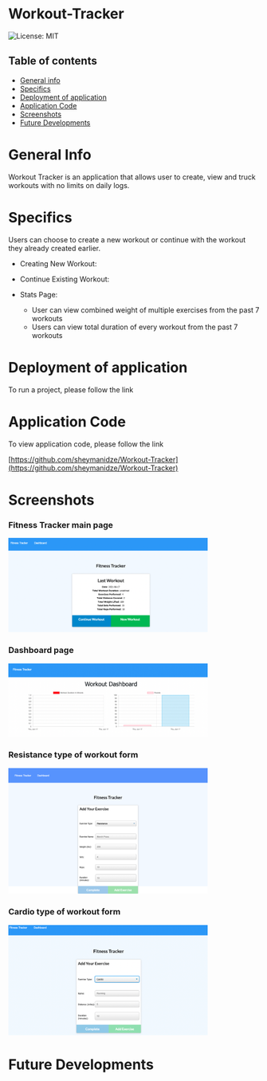 # Workout-Tracker


![License: MIT](https://img.shields.io/badge/License-MIT-yellow.svg)

## Table of contents
 * [General info](#General-Info)
 * [Specifics](#Specifics)
 * [Deployment of application](#Deployment-of-application)
 * [Application Code](#Application-Code)
 * [Screenshots](#Screenshots)
 * [Future Developments](#Future-Developments)


 # General Info

  Workout Tracker is an application that allows user to create, view and truck workouts with no limits on daily logs.


 # Specifics

   Users can choose to create a new workout or continue with the workout they already created earlier.
   
   * Creating New Workout:

   * Continue Existing Workout:

   * Stats Page:

     * User can view combined weight of multiple exercises from the past 7 workouts
     * Users can view total duration of every workout from the past 7 workouts



 # Deployment of application

   To run a project, please follow the link 

   []()



 # Application Code

   To view application code, please follow the link 

   [https://github.com/sheymanidze/Workout-Tracker](https://github.com/sheymanidze/Workout-Tracker)


 # Screenshots

  ### Fitness Tracker main page
   <img src="./public/img/fitness-tracker.png" alt="Fitness Tracker" width = "400"/>

   ### Dashboard page
   <img src="./public/img/dashboard.png" alt="Workouts stats" width = "400"/>

  ### Resistance type of workout form
   <img src="./public/img/resistance.png" alt="Resistance workout form" width = "400"/>

   ### Cardio type of workout form
   <img src="./public/img/cardio.png" alt="Cardio workout form" width = "400"/>


 # Future Developments